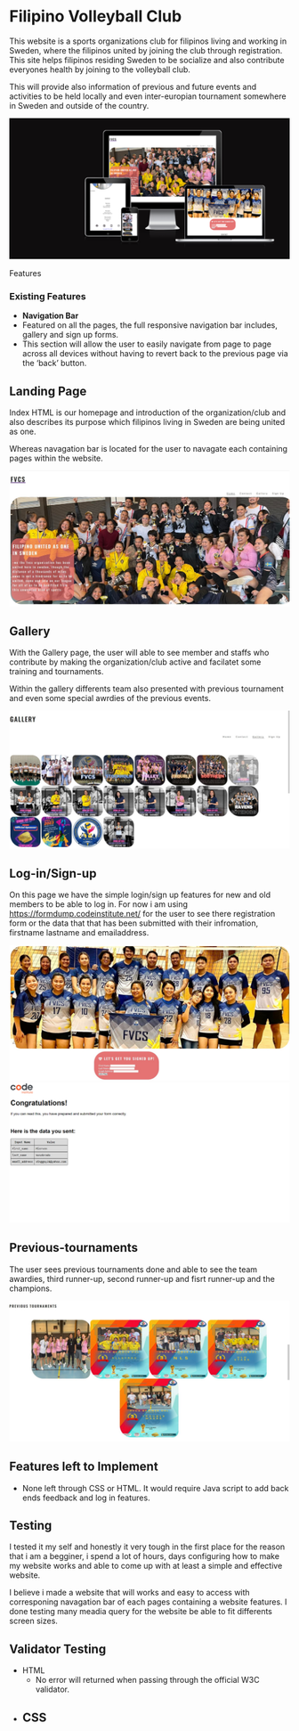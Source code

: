 # Filipino Volleyball Club

This website is a sports organizations club for filipinos living and working in Sweden, where the filipinos united by joining the club through registration. This site helps filipinos residing Sweden to be socialize and also contribute everyones health by joining to the volleyball club.

This will provide also information of previous and future events and activities to be held locally and even inter-europian tournament somewhere in Sweden and outside of the country.

![Responsice Mockup](assets/images//resposiv-image.png)

Features

### Existing Features

- __Navigation Bar__
- Featured on all the pages, the full responsive navigation bar includes, gallery and sign up forms.
- This section will allow the user to easily navigate from page to page across all devices without having to revert back to the previous page via the ‘back’ button.

## __Landing Page__

Index HTML is our homepage and introduction of the organization/club and also describes its purpose which filipinos  living in Sweden are being united as one. 

Whereas navagation bar is located for the user to navagate each containing pages within the website.



![Index](/assets/images/landing-photos.jpg)

## __Gallery__

With the Gallery page, the user will able to see member and staffs who contribute by making the organization/club active and facilatet some training and tournaments. 

Within the gallery differents team also presented with previous tournament and even some special awrdies of the previous events. 

![Gallery](/assets/images/galelery-photos.jpg)

## __Log-in/Sign-up__

On this page we have the simple login/sign up features for new and old members to be able to log in. For now i am using <https://formdump.codeinstitute.net/> for the user to see there registration form or the data that that has been submitted with their infromation, firstname lastname and emailaddress.

![sign up](/assets/images/signup-forms.jpg)
![Form submitted](/assets/images/form-submitted-data.png)

## __Previous-tournaments__

The user sees previous tournaments done and able to see the team awardies, third runner-up, second runner-up and fisrt runner-up and the champions.

![Tournaments](/assets/images/previous-tournaments.jpg)

## __Features left to Implement__

- None left through CSS or HTML. It would require Java script to add back ends feedback and log in features.


## __Testing__

I tested it my self and honestly it very tough in the first place for the reason that i am a begginer, i spend a lot of hours, days configuring how to make my website works and able to come up with at least a simple and effective website.

I believe i made a website that will works and easy to access with corresponing navagation bar of each pages containing a website features. I done testing many meadia query for the website be able to fit differents screen sizes. 

 

## Validator Testing

- HTML
  - No error will returned when passing through the official W3C validator.
- CSS
  - 